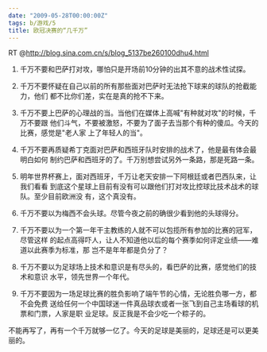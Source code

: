 ```yaml
---
date: "2009-05-28T00:00:00Z"
tags: b/游戏/5
title: 欧冠决赛的“几千万”
---
```


RT @<http://blog.sina.com.cn/s/blog_5137be260100dhu4.html>

1. 千万不要和巴萨打对攻，哪怕只是开场前10分钟的出其不意的战术性试探。

2. 千万不要怀疑在自己以前的所有那些面对巴萨时无法抢下球来的球队的抢截能力，他们
都不比你们差，实在是真的抢不下来。

3. 千万不要上巴萨的心理战的当。当他们在媒体上高喊"有种就对攻"的时候，千万不要跟
他们斗气，不要被激怒，不要为了面子去当那个有种的傻瓜。今天的比赛，感觉是"老人家
上了年轻人的当"。

4. 千万不要再质疑希丁克面对巴萨和西班牙队时安排的战术了，他是最有体会最明白如何
制约巴萨和西班牙的了。千万别想尝试另外一条路，那是死路一条。

5. 明年世界杯赛上，面对西班牙，千万让老天安排一下阿根廷或者巴西队来，让我们看看
到底这个星球上目前有没有可以跟他们打对攻比控球比技术战术的球队。至少目前欧洲没
有，这个真没有。

6. 千万不要以为梅西不会头球。尽管今夜之前的确很少看到他的头球得分。

7. 千万不要以为一个第一年干主教练的人就不可以包揽所有参加的比赛的冠军，尽管这样
的起点高得吓人，让人不知道他以后的每个赛季如何评定业绩——难道以此赛季为标准，那
岂不是年年都是负分了？

8. 千万不要以为足球场上技术和意识是有尽头的，看巴萨的比赛，感觉他们的技术和意识
水平，领先世界一个年代。

9. 千万不要因为一场足球比赛的胜负影响了端午节的心情，无论胜负哪一方，都不会免费
送给任何一个中国球迷一件真品球衣或者一张飞到自己主场看球的机票和门票，人家是职
业足球。反正我是不会少吃一个粽子的。

不能再写了，再有一个千万就够一亿了。今天的足球是美丽的，足球还是可以更美丽的。
